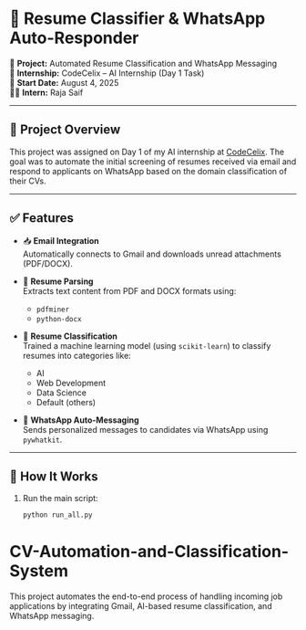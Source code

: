 # 📄 Resume Classifier & WhatsApp Auto-Responder

🚀 **Project:** Automated Resume Classification and WhatsApp Messaging  
🏢 **Internship:** CodeCelix – AI Internship (Day 1 Task)  
📅 **Start Date:** August 4, 2025  
👨‍💻 **Intern:** Raja Saif

---

## 📌 Project Overview

This project was assigned on Day 1 of my AI internship at [CodeCelix](https://www.linkedin.com/company/codecelix/). The goal was to automate the initial screening of resumes received via email and respond to applicants on WhatsApp based on the domain classification of their CVs.

---

## ✅ Features

- 📥 **Email Integration**  
  Automatically connects to Gmail and downloads unread attachments (PDF/DOCX).

- 📑 **Resume Parsing**  
  Extracts text content from PDF and DOCX formats using:
  - `pdfminer`
  - `python-docx`

- 🧠 **Resume Classification**  
  Trained a machine learning model (using `scikit-learn`) to classify resumes into categories like:
  - AI  
  - Web Development  
  - Data Science  
  - Default (others)

- 💬 **WhatsApp Auto-Messaging**  
  Sends personalized messages to candidates via WhatsApp using `pywhatkit`.

---

## 🧪 How It Works

1. Run the main script:
   ```bash
   python run_all.py
# CV-Automation-and-Classification-System
This project automates the end-to-end process of handling incoming job applications by integrating Gmail, AI-based resume classification, and WhatsApp messaging.
